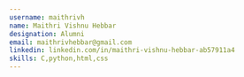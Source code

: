 ```yaml
---
username: maithrivh
name: Maithri Vishnu Hebbar
designation: Alumni
email: maithrivhebbar@gmail.com
linkedin: linkedin.com/in/maithri-vishnu-hebbar-ab57911a4
skills: C,python,html,css
---
```

